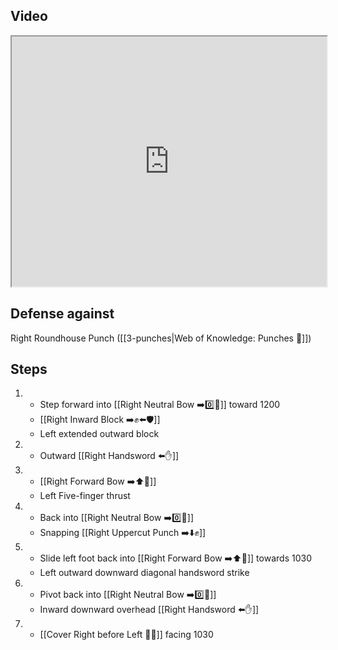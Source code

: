 ## Video

<iframe src="https://www.youtube.com/embed/IXZ6kr4VHQw?start=288&end=305" width="100%" height="400"></iframe>

## Defense against

Right Roundhouse Punch ([[3-punches|Web of Knowledge: Punches 👊]])

## Steps

1. - Step forward into [[Right Neutral Bow ➡️0️⃣🦶]] toward 1200
   - [[Right Inward Block ➡️✊⬅️🛡️]]
   - Left extended outward block
2. - Outward [[Right Handsword ⬅️✋]]
3. - [[Right Forward Bow ➡️⬆️🦶]]
   - Left Five-finger thrust
4. - Back into [[Right Neutral Bow ➡️0️⃣🦶]]
   - Snapping [[Right Uppercut Punch ➡️⬇️✊]]
5. - Slide left foot back into [[Right Forward Bow ➡️⬆️🦶]] towards 1030
   - Left outward downward diagonal handsword strike
6. - Pivot back into [[Right Neutral Bow ➡️0️⃣🦶]]
   - Inward downward overhead [[Right Handsword ⬅️✋]]
7. - [[Cover Right before Left 🦶🔄]] facing 1030
